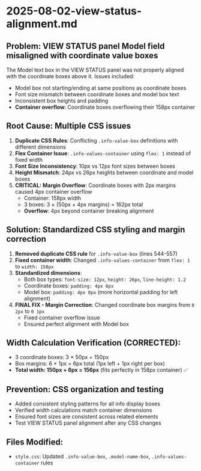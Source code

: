 # 2025-08-02-view-status-alignment.md

## Problem: VIEW STATUS panel Model field misaligned with coordinate value boxes
The Model text box in the VIEW STATUS panel was not properly aligned with the coordinate boxes above it. Issues included:
- Model box not starting/ending at same positions as coordinate boxes
- Font size mismatch between coordinate boxes and model box text
- Inconsistent box heights and padding
- **Container overflow**: Coordinate boxes overflowing their 158px container

## Root Cause: Multiple CSS issues
1. **Duplicate CSS Rules**: Conflicting `.info-value-box` definitions with different dimensions
2. **Flex Container Issue**: `.info-values-container` using `flex: 1` instead of fixed width
3. **Font Size Inconsistency**: 10px vs 12px font sizes between boxes
4. **Height Mismatch**: 24px vs 26px heights between coordinate and model boxes
5. **CRITICAL: Margin Overflow**: Coordinate boxes with 2px margins caused 4px container overflow
   - Container: 158px width
   - 3 boxes: 3 × (50px + 4px margins) = 162px total
   - **Overflow**: 4px beyond container breaking alignment

## Solution: Standardized CSS styling and margin correction
1. **Removed duplicate CSS rule** for `.info-value-box` (lines 544-557)
2. **Fixed container width**: Changed `.info-values-container` from `flex: 1` to `width: 158px`
3. **Standardized dimensions**:
   - Both box types: `font-size: 12px`, `height: 26px`, `line-height: 1.2`
   - Coordinate boxes: `padding: 4px 6px`
   - Model box: `padding: 4px 8px` (more horizontal padding for left alignment)
4. **FINAL FIX - Margin Correction**: Changed coordinate box margins from `0 2px` to `0 1px`
   - Fixed container overflow issue
   - Ensured perfect alignment with Model box

## Width Calculation Verification (CORRECTED):
- 3 coordinate boxes: 3 × 50px = 150px
- Box margins: 6 × 1px = 6px total (1px left + 1px right per box)
- **Total width: 150px + 6px = 156px** (fits perfectly in 158px container) ✅

## Prevention: CSS organization and testing
- Added consistent styling patterns for all info display boxes
- Verified width calculations match container dimensions
- Ensured font sizes are consistent across related elements
- Test VIEW STATUS panel alignment after any CSS changes

## Files Modified:
- `style.css`: Updated `.info-value-box`, `.model-name-box`, `.info-values-container` rules